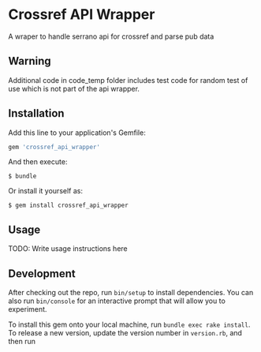Crossref API Wrapper
====================

A wraper to handle serrano api for crossref and parse pub data

Warning
-------
Additional code in code_temp folder includes test code for random test of use
which is not part of the api wrapper.


Installation
------------
Add this line to your application's Gemfile:

```ruby
gem 'crossref_api_wrapper'
```

And then execute:

    $ bundle

Or install it yourself as:

    $ gem install crossref_api_wrapper

Usage
-----

TODO: Write usage instructions here

Development
-----------
After checking out the repo, run `bin/setup` to install dependencies. You can also run `bin/console` for an interactive prompt that will allow you to experiment.

To install this gem onto your local machine, run `bundle exec rake install`. To release a new version, update the version number in `version.rb`, and then run
